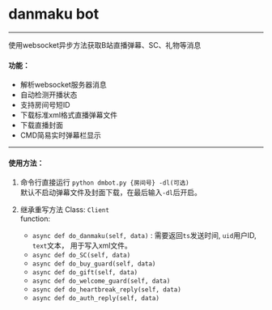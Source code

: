 # danmaku bot

---

使用websocket异步方法获取B站直播弹幕、SC、礼物等消息

#### 功能：

- 解析websocket服务器消息
- 自动检测开播状态
- 支持房间号短ID
- 下载标准xml格式直播弹幕文件
- 下载直播封面
- CMD简易实时弹幕栏显示

---

#### 使用方法：

1. 命令行直接运行
`python dmbot.py {房间号} -dl(可选)`  
默认不启动弹幕文件及封面下载，在最后输入`-dl`后开启。

2. 继承重写方法
Class: `Client`  
function: 
    - `async def do_danmaku(self, data)` : 需要返回`ts`发送时间, `uid`用户ID, `text`文本， 用于写入xml文件。
    - `async def do_SC(self, data)`
    - `async def do_buy_guard(self, data)`
    - `async def do_gift(self, data)`
    - `async def do_welcome_guard(self, data)`
    - `async def do_heartbreak_reply(self, data)`
    - `async def do_auth_reply(self, data)`